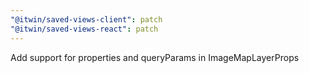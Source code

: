 ```yaml
---
"@itwin/saved-views-client": patch
"@itwin/saved-views-react": patch
---
```


Add support for properties and queryParams in ImageMapLayerProps
